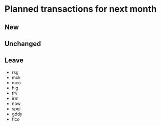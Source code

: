 # Planned transactions for next month

## New

## Unchanged

## Leave
- rsg
- mck
- mco
- hig
- trv
- irm
- now
- spgi
- gddy
- fico